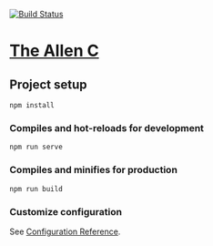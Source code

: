 [![Build Status](https://travis-ci.com/ClarkAllen1556/resume_site.svg?branch=master)](https://travis-ci.com/ClarkAllen1556/resume_site)

# [The Allen C](http://www.urbanlife.me)

## Project setup
```
npm install
```

### Compiles and hot-reloads for development
```
npm run serve
```

### Compiles and minifies for production
```
npm run build
```

### Customize configuration
See [Configuration Reference](https://cli.vuejs.org/config/).
